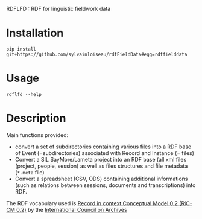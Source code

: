 RDFLFD : RDF for linguistic fieldwork data

# Installation

```
pip install git+https://github.com/sylvainloiseau/rdfFieldData#egg=rdffielddata
```

# Usage

```
rdflfd --help
```

# Description

Main functions provided:

- convert a set of subdirectories containing various files into a RDF base of Event (=subdirectories) associated with Record and Instance (= files)
- Convert a SIL SayMore/Lameta project into an RDF base (all xml files (project, people, session) as well as files structures and file metadata (```*.meta``` file)
- Convert a spreadsheet (CSV, ODS) containing additional informations (such as relations between sessions, documents and transcriptions) into RDF.

The RDF vocabulary used is [Record in context Conceptual Model 0.2 (RiC-CM 0.2)](https://www.ica.org/sites/default/files/ric-cm-02_july2021_0.pdf) by the [International Council on Archives](https://www.ica.org/en)